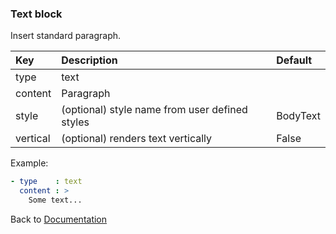 
### <a name="manual"></a> Text block

Insert standard paragraph.

| Key       |      Description      | Default |
|:----------|:--------------------- |:----------|
| type      |  text                 |
| content   |  Paragraph            |
| style     |  (optional) style name from user defined styles  | BodyText |
| vertical  |  (optional) renders text vertically  | False |

Example:
```YAML
- type    : text
  content : >
    Some text...
```

Back to [Documentation](../../../README.md#block_basic)

